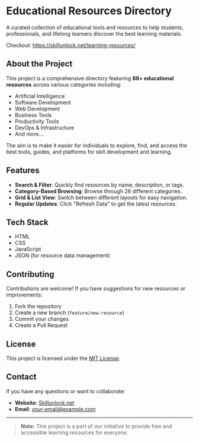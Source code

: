 # Educational Resources Directory

A curated collection of educational tools and resources to help students, professionals, and lifelong learners discover the best learning materials.

Checkout: https://skillunlock.net/learning-resources/

## About the Project

This project is a comprehensive directory featuring **88+ educational resources** across various categories including:
- Artificial Intelligence
- Software Development
- Web Development
- Business Tools
- Productivity Tools
- DevOps & Infrastructure
- And more...

The aim is to make it easier for individuals to explore, find, and access the best tools, guides, and platforms for skill development and learning.

## Features

- **Search & Filter**: Quickly find resources by name, description, or tags.  
- **Category-Based Browsing**: Browse through 26 different categories.  
- **Grid & List View**: Switch between different layouts for easy navigation.  
- **Regular Updates**: Click "Refresh Data" to get the latest resources.

## Tech Stack

- HTML
- CSS
- JavaScript
- JSON (for resource data management)

## Contributing

Contributions are welcome! If you have suggestions for new resources or improvements:
1. Fork the repository
2. Create a new branch (`feature/new-resource`)
3. Commit your changes
4. Create a Pull Request

## License

This project is licensed under the [MIT License](LICENSE).

## Contact

If you have any questions or want to collaborate:
- **Website**: [Skillunlock.net](https://skillunlock.net/learning-resources/)
- **Email**: your-email@example.com

---

> **Note:** This project is a part of our initiative to provide free and accessible learning resources for everyone.
